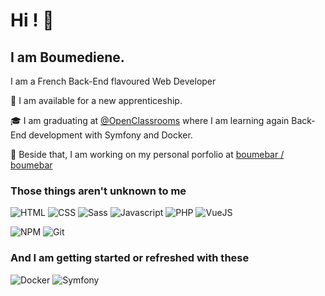 
# Hi ! 👋

## I am Boumediene.

I am a French Back-End flavoured Web Developer 

🌱 I am available for a new apprenticeship.

🎓 I am graduating at [@OpenClassrooms](https://github.com/OpenClassrooms) where I am learning again Back-End development with Symfony and Docker.

🔭 Beside that, I am working on my personal porfolio at [boumebar / boumebar](https://github.com/boumebar?tab=repositories)


### Those things aren't unknown to me
![HTML](https://img.shields.io/badge/-HTML5-E34F26?style=flat-square&logo=html5&logoColor=white)
![CSS](https://img.shields.io/badge/-CSS-0068BA?style=flat-square&logo=css3&logoColor=white)
![Sass](https://img.shields.io/badge/-Sass-CC6699?style=flat-square&logo=sass&logoColor=white)
![Javascript](https://img.shields.io/badge/-Javascript-F7FF3C?style=flat-square&logo=Javascript&logoColor=white)
![PHP](https://img.shields.io/badge/-PHP-77B5FE?style=flat-square&logo=PHP&logoColor=white)
![VueJS](https://img.shields.io/badge/-Vuejs-4FC08D?style=flat-square&logo=vue.js&logoColor=white)

![NPM](https://img.shields.io/badge/-NPM-CB3837?style=flat-square&logo=npm&logoColor=white)
![Git](https://img.shields.io/badge/-Git-F05032?style=flat-square&logo=git&logoColor=white)


### And I am getting started or refreshed with these
![Docker](https://img.shields.io/badge/-Docker-46a2f1?style=flat-square&logo=docker&logoColor=white)
![Symfony](https://img.shields.io/badge/-Symfony-000000?style=flat-square&logo=symfony&logoColor=white)
